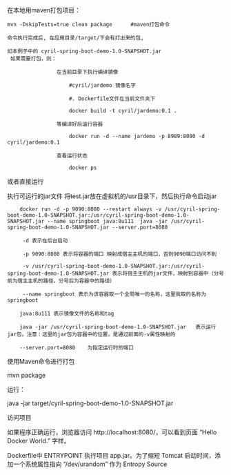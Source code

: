在本地用maven打包项目：

    mvn -DskipTests=true clean package      #maven打包命令

    命令执行完成后, 在应用目录/target/下会有打出来的包,

    如本例子中的 cyril-spring-boot-demo-1.0-SNAPSHOT.jar
     如果需要打包，则：

                    在当前目录下执行编译镜像

                        #cyril/jardemo 镜像名字

                        #. Dockerfile文件在当前文件夹下

                        docker build -t cyril/jardemo:0.1 .

                    等编译好后运行容器

                        docker run -d --name jardemo -p 8989:8080 -d cyril/jardemo:0.1

                    查看运行状态

                        docker ps

或者直接运行

执行可运行的jar文件
       将test.jar放在虚拟机的/usr目录下，然后执行命令启动jar

        docker run -d -p 9090:8080 ﻿--restart always -v /usr/cyril-spring-boot-demo-1.0-SNAPSHOT.jar:/usr/cyril-spring-boot-demo-1.0-SNAPSHOT.jar --name springboot java:8u111  java -jar /usr/cyril-spring-boot-demo-1.0-SNAPSHOT.jar --server.port=8080

         -d 表示在后台启动

         -p 9090:8080 表示将容器的端口 映射成宿主主机的端口，否则9090端口访问不到

         -v /usr/cyril-spring-boot-demo-1.0-SNAPSHOT.jar:/usr/cyril-spring-boot-demo-1.0-SNAPSHOT.jar 表示将宿主主机的jar文件，映射到容器中（分号前为宿主主机的路径，分号后为容器中的路径）

         --name springboot 表示为该容器取一个全局唯一的名称，这里我取的名称为springboot

        java:8u111 表示镜像文件的名称和tag

        java -jar /usr/cyril-spring-boot-demo-1.0-SNAPSHOT.jar   表示运行jar包，注意：这里的jar包为容器中的位置，是通过前面的-v属性映射的

        --server.port=8080    为指定运行时的端口



使用Maven命令进行打包

mvn package

运行：

java -jar target/cyril-spring-boot-demo-1.0-SNAPSHOT.jar

访问项目

如果程序正确运行，浏览器访问 http://localhost:8080/，可以看到页面 “Hello Docker World.” 字样。

Dockerfile中
    ENTRYPOINT 执行项目 app.jar。为了缩短 Tomcat 启动时间，添加一个系统属性指向 “/dev/urandom” 作为 Entropy Source
